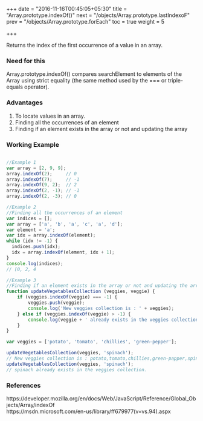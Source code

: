 +++
date = "2016-11-16T00:45:05+05:30"
title = "Array.prototype.indexOf()"
next = "/objects/Array.prototype.lastIndexoF"
prev = "/objects/Array.prototype.forEach"
toc = true
weight = 5

+++

Returns the index of the first occurrence of a value in an array.

<h3>Need for this</h3>
Array.prototype.indexOf() compares searchElement to elements of the Array using strict equality (the same method used by the === or triple-equals operator).

<h3>Advantages</h3>
<ol>
	<li>To locate values in an array.</li>
	<li>Finding all the occurrences of an element</li>
	<li>Finding if an element exists in the array or not and updating the array</li>
</ol>

<h3>Working Example</h3>

```javascript

//Example 1
var array = [2, 9, 9];
array.indexOf(2);     // 0
array.indexOf(7);     // -1
array.indexOf(9, 2);  // 2
array.indexOf(2, -1); // -1
array.indexOf(2, -3); // 0

//Example 2
//Finding all the occurrences of an element
var indices = [];
var array = ['a', 'b', 'a', 'c', 'a', 'd'];
var element = 'a';
var idx = array.indexOf(element);
while (idx != -1) {
  indices.push(idx);
  idx = array.indexOf(element, idx + 1);
}
console.log(indices);
// [0, 2, 4

//Example 3
//Finding if an element exists in the array or not and updating the array
function updateVegetablesCollection (veggies, veggie) {
    if (veggies.indexOf(veggie) === -1) {
        veggies.push(veggie);
        console.log('New veggies collection is : ' + veggies);
    } else if (veggies.indexOf(veggie) > -1) {
        console.log(veggie + ' already exists in the veggies collection.');
    }
}

var veggies = ['potato', 'tomato', 'chillies', 'green-pepper'];

updateVegetablesCollection(veggies, 'spinach'); 
// New veggies collection is : potato,tomato,chillies,green-papper,spinach
updateVegetablesCollection(veggies, 'spinach'); 
// spinach already exists in the veggies collection.

```

<h3>References</h3>
https://developer.mozilla.org/en/docs/Web/JavaScript/Reference/Global_Objects/Array/indexOf
<br>
https://msdn.microsoft.com/en-us/library/ff679977(v=vs.94).aspx
